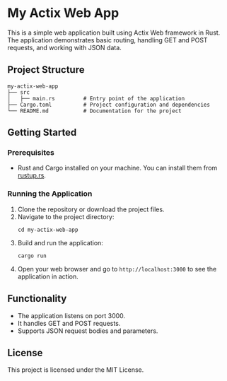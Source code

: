 # My Actix Web App

This is a simple web application built using Actix Web framework in Rust. The application demonstrates basic routing, handling GET and POST requests, and working with JSON data.

## Project Structure

```
my-actix-web-app
├── src
│   ├── main.rs         # Entry point of the application
├── Cargo.toml          # Project configuration and dependencies
└── README.md           # Documentation for the project
```

## Getting Started

### Prerequisites

- Rust and Cargo installed on your machine. You can install them from [rustup.rs](https://rustup.rs/).

### Running the Application

1. Clone the repository or download the project files.
2. Navigate to the project directory:
   ```
   cd my-actix-web-app
   ```
3. Build and run the application:
   ```
   cargo run
   ```
4. Open your web browser and go to `http://localhost:3000` to see the application in action.

## Functionality

- The application listens on port 3000.
- It handles GET and POST requests.
- Supports JSON request bodies and parameters.

## License

This project is licensed under the MIT License.
